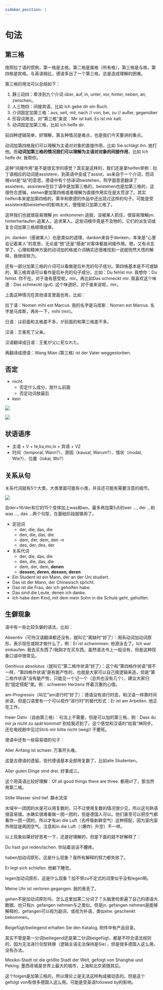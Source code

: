 ```yaml
---
sidebar_position: 1
---
```


# 句法

## 第三格

按照拉丁语的惯例，第一格是主格，第二格是属格（所有格），第三格是与格，第四格是宾格。与英语相比，德语多出了一个第三格，总是造成理解的困难。

第三格的用法可以总结如下：

1. 静三动四：牵涉到九个介词 über, auf, in, unter, vor, hinter, neben, an, zwischen。
2. 人三物四：间接宾语，比如 Ich gebe dir ein Buch.
3. 介词固定加第三格：aus, seit, mit, nach // von, bei, zu // außer, gegenüber
4. 形容词用法，对“第三格”来说：Mir ist kalt. Es ist mir kalt.
5. 动词固定加第三格，比如 Ich helfe dir.

前四种逻辑简单，好理解，第五种情况是难点，也是我们今天要讲的重点。

动词加第四格我们可以理解为主语对对象的直接作用，比如 Sie schlägt ihn. 她打他。而**动词加第三格的情况我们可以理解为主语对对象的间接作用**，比如 Ich helfe dir. 我帮你。

这种“间接作用”是不是很玄学的感觉？其实是这样的，我们还是拿helfen举例：拉丁语相应的动词是assistere，到英语中变成了assist，as来自于一个介词，而词根sist是“站”的意思。德语中有个仿译词beistehen，照字面意思翻译了assistere。assistere在拉丁语中是加第三格的，beistehen也是加第三格的，这很符合逻辑，stehen要加第四格或者理解为直接作用实在是太荒谬了。其实helfen本来是加第四格的，莱辛和歌德的作品中还出现过这样的句子。可能是受assistere和beistehen的影响太大，慢慢就只加第三格了。

这样我们也就很容易理解 jm. entkommen 逃脱，没被某人抓住，很容易理解jm. hinterherlaufen 追某人，追求某人。这些词根毕竟是不及物的，它们的派生词或复合词加第三格顺理成章。

jm. danken（感谢某人）也是类似的道理，danken来自于denken，本来是“心里会记着某人”的意思，无论是“想”还是“感谢”对客体都是间接作用。嗯，又有点玄学了。心理和精神方面的动词加的格或介词确实还很难找到一说就恍然大悟的解释，我继续努力。

还有一部分加第三格的介词可以看做是后补充的句子成分。第四格基本是不可或缺的，第三格宾语可以看作是后补充的句子成分。比如：Du fehlst mir. 我想你：Du fehlst. 你不在。对于谁有感受呢，mir。再比如Das schmeckt mir. 我喜欢这个味道：Das schmeckt (gut). 这个味道好。对于谁来说呢，mir。

上面这种情况在其他语言里面也有，比如：

拉丁语：Nomen mihi est Marcus. 我的名字是马库斯：Nomen est Marcus. 名字是马库斯，再补一下，mihi (mir)。

日语：は前面和主格差不多，が前面的和第三格差不多。

汉语：王冕死了父亲。

汉语翻译成日语：王冕が父に死なれた。

再翻译成德语：Wang Mian (第三格) ist der Vater weggestorben.

## 否定

* nicht
  * 否定什么成分，放什么前面
  * 否定动词放最后
* kein

![](./img/kein.png)

![](./img/ja&nein&doch.jpg)

## 状语语序

* 主语 + V + te,ka,mo,lo + 宾语 + V2
* 时间（temporal, Wann?）、原因（kausal, Warum?）、情状（modal, Wie?）、位置（lokal, Wo?）

## 关系从句

关系代词就有5个大类，大类里面可能有小类，并且还可能有需要注意的细节。

![](./img/关系代词.png)

会der×16/der和它的15个变体加上was和wo，最多再加第5点的wer ..., der ...和was ..., das ...两个句型，在基础阶段就够用了。

* 定冠词
  * der, die, das, die
  * den, die, das, die
  * dem, der, dem, den -n
  * des, der, des, der
* 关系代词
  * der, die, das, die
  * den, die, das, die
  * dem, der, dem, **denen**
  * **dessen, deren, dessen, deren**
* Ein Student ist ein Mann, der an der Uni studiert.
* Das ist der Mann,  der Chinesisch spricht.
* Das ist die Frau, der ich geholfen habe.
* Das sind die Leute, denen ich danke.
* Ich habe dem Kind, mit dem mein Sohn in die Schule geht, geholfen.

## 生僻现象

语中有一些比较生僻的语法，比如：

Absentiv（可怜汉语翻译都还没有，就叫它“离缺时”好了）：用系动词加动词原形，表示现在或刚才做什么了，例：Er ist schwimmen. 他游泳去了。Ich war einkaufen. 我去买东西了/我刚才在买东西。虽然语法书上一般没有，但是这种现象口语中很常见。

Genitivus absolutus（就叫它“第二格作状语”好了）：这个和“第四格作状语”很不一样，“第四格作状语”是有能产性的，也就是大家可以自己按逻辑来造，但是“第二格作状语”没有能产性，只能见一个记一个（总共也没有几个），建议大家归到“固定搭配”里。例：schweren Herzens 怀着沉重的心情。

am-Progressiv（叫它“am进行时”好了）：德语没有进行时态，和汉语一样靠时间状语，但是口语里有一个可以视作“进行时”的替代形式：Er ist am Arbeiten. 他正在工作。

freier Dativ（自由第三格）：句法上不需要，但是可以加的第三格，例：Dass du mir ja nicht zu spät kommst! 别给我迟到了。这个感觉和汉语的“给我”神同步。还在电视剧中见过Stirb mir bitte nicht (weg)! 不要死。



德语中还有一些容易错的句子：

Aller Anfang ist schwer. 万事开头难。

这是古德语的遗留。现代德语基本全部用复数了，比如alle Studenten。

Aller guten Dinge sind drei. 好事成三。

这个用英语比较好理解：Of all good things there are three. 都用of了，那当然用第二格。

Stille Wasser sind tief. 静水流深

水域中一团团的水是可以用复数的，只不过使用复数的情况很少见，所以这句熟语很容易错。水确实很难看做一团一团的，但是德国人可以。他们甚至可以把空气都看作一团一团的，所以才有an die Luft（去呼吸新鲜空气）这种搭配，因为室内室外明显是两团空气。注意和in die Luft（（爆炸）升空）不一样。



以上现象如果好好思考一下，还是好理解的，但是下面的就不好解释了：

Du hast gut reden/lachen. 你站着说话不腰疼。

haben加动词原形，这是什么现象？我所有解释的努力都失败了。

Er legt sich schlafen. 他躺下睡觉。

legen加动词原形，这是什么现象？加不带zu不定式的词里似乎没有legen啊。

Meine Uhr ist verloren gegangen. 我的表丢了。

gehen不是加动词原形吗，怎么这里加第二分词了？头脑里检索遍了自己的德语大数据，也只有jn. gefangen nehmen与之类似。但是jn. gefangen  nehmen是能够解释的，gefangen可以视为副词，或视为补语，类似etw. geschenkt bekommen。

Beigefügt/beiliegend erhalten Sie den Katalog. 附件中有产品目录。

其实不管是第一分词beiliegend还是第二分词beigefügt，都是不符合语法规则的，因为无法进行句型转换（逻辑主语无法保持是Sie），但是很多德国人这么用，没有办法。

Mexiko-Stadt ist die größte Stadt der Welt, gefolgt von Shanghai und Peking. 墨西哥城是世界上最大的城市，上海和北京紧随其后。

这个folgen是加第三格的，所以理论上是无法这样构成被动态的。但是这个gefolgt von有很多德国人这么用。可能是受英语followed by的影响。
